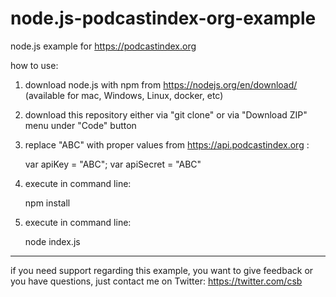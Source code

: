 # node.js-podcastindex-org-example
 
node.js example for https://podcastindex.org

how to use:

1) download node.js with npm from https://nodejs.org/en/download/
(available for mac, Windows, Linux, docker, etc)

2) download this repository either via "git clone" or via "Download ZIP" menu under "Code" button

3) replace "ABC" with proper values from https://api.podcastindex.org :

    var apiKey = "ABC";
    var apiSecret = "ABC"

4) execute in command line:

    npm install

5) execute in command line:

    node index.js

***

if you need support regarding this example, you want to give feedback or you have questions, just contact me on Twitter: https://twitter.com/csb
